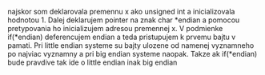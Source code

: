 najskor som deklarovala premennu x ako unsigned int a inicializovala hodnotou 1. Dalej deklarujem pointer na znak char *endian a pomocou pretypovania ho inicializujem adresou premennej x. V podmienke if(*endian) deferencujem endian a teda pristupujem k prvemu bajtu v pamati. Pri little endian systeme su bajty ulozene od namenej vyznamneho po najviac vyznamny a pri big endian systeme naopak. Takze ak if(*endian) bude pravdive tak ide o little endian inak big endian